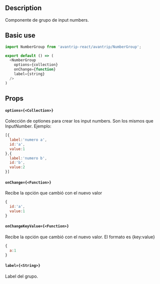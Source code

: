 ## Description
Componente de grupo de input numbers.

## Basic use

```javascript
import NumberGroup from 'avantrip-react/avantrip/NumberGroup';

export default () => (
  <NumberGroup
    options={collection}
    onChange={function}
    label={string}
  />
)
```


## Props

#### `options={<Collection>}`
Colección de optiones para crear los input numbers. Son los mismos que InputNumber.
Ejemplo:
```javascript
[{
  label:'numero a',
  id:'a',
  value:1
},{
  label:'numero b',
  id:'b',
  value:2
}]
```

#### `onChange={<Function>}`
Recibe la opción que cambió con el nuevo valor
```javascript
{
  id:'a',
  value:1
}
```

#### `onChangeKeyValue={<Function>}`
Recibe la opción que cambió con el nuevo valor. El formato es {key:value}
```javascript
{
  a:1
}
```

#### `label={<String>}`
Label del grupo.
